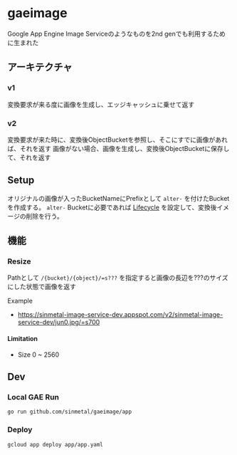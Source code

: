 # gaeimage

Google App Engine Image Serviceのようなものを2nd genでも利用するために生まれた

## アーキテクチャ

### v1

変換要求が来る度に画像を生成し、エッジキャッシュに乗せて返す

### v2

変換要求が来た時に、変換後ObjectBucketを参照し、そこにすでに画像があれば、それを返す
画像がない場合、画像を生成し、変換後ObjectBucketに保存して、それを返す

## Setup

オリジナルの画像が入ったBucketNameにPrefixとして `alter-` を付けたBucketを作成する。
`alter-` Bucketに必要であれば [Lifecycle](https://cloud.google.com/storage/docs/lifecycle) を設定して、変換後イメージの削除を行う。

## 機能

### Resize

Pathとして `/{bucket}/{object}/=s???` を指定すると画像の長辺を???のサイズにした状態で画像を返す

Example

* https://sinmetal-image-service-dev.appspot.com/v2/sinmetal-image-service-dev/jun0.jpg/=s700

#### Limitation

* Size 0 ~ 2560

## Dev

### Local GAE Run

`go run github.com/sinmetal/gaeimage/app`

### Deploy

`gcloud app deploy app/app.yaml`